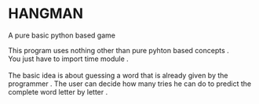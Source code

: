 # HANGMAN
A pure basic python based game 

This program uses nothing other than pure pyhton based concepts .<br>
You just have to import time module .
<br><br>
The basic idea is about guessing a word that is already given by the programmer . The user can decide how many tries he can do to predict the complete word letter by letter .
